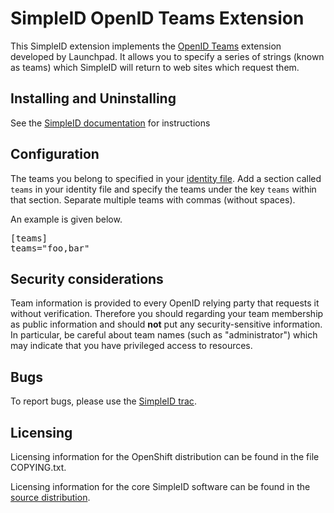 SimpleID OpenID Teams Extension
===============================

This SimpleID extension implements the [OpenID Teams](https://dev.launchpad.net/OpenIDTeams)
extension developed by Launchpad.  It allows you to specify a series of strings (known as teams)
which SimpleID will return to web sites which request them.

Installing and Uninstalling
---------------------------

See the [SimpleID documentation](http://simpleid.koinic.net/documentation/using-simpleid/extensions/installing-and-uninstalling-extensions)
for instructions

Configuration
-------------

The teams you belong to specified in your [identity file](http://simpleid.koinic.net/documentation/getting-started/setting-identity/identity-files).
Add a section called `teams` in your identity file and specify the teams under the key `teams` within
that section.  Separate multiple teams with commas (without spaces).

An example is given below.

<pre>
[teams]
teams="foo,bar"
</pre>


Security considerations
-----------------------

Team information is provided to every OpenID relying party that requests it without verification.
Therefore you should regarding your team membership as public information and should **not** put any
security-sensitive information.  In particular, be careful about team names (such as "administrator")
which may indicate that you have privileged access to resources.


Bugs
----

To report bugs, please use the [SimpleID trac](http://simpleid.koinic.net/trac).


Licensing
---------

Licensing information for the OpenShift distribution can be found in the file COPYING.txt.

Licensing information for the core SimpleID software can be found in the
[source distribution](http://simpleid.koinic.net/download).
